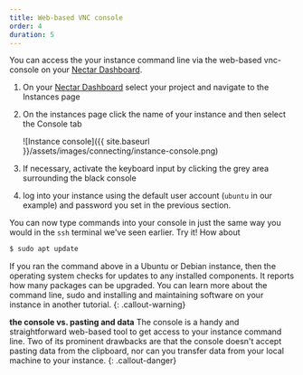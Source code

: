 ```yaml
---
title: Web-based VNC console 
order: 4
duration: 5
---
```


You can access the your instance command line via the web-based vnc-console on your [Nectar Dashboard](https://dashboard.rc.nectar.org.au/). 

1. On your [Nectar Dashboard](https://dashboard.rc.nectar.org.au/) select your project and navigate to the Instances page

2. On the instances page click the name of your instance and then select the Console tab

   ![Instance console]({{ site.baseurl }}/assets/images/connecting/instance-console.png)

3. If necessary, activate the keyboard input by clicking the grey area surrounding the black console

4. log into your instance using the default user account (`ubuntu` in our example) and password you set in the previous section.

You can now type commands into your console in just the same way you would in the `ssh` terminal we've seen earlier. Try it! How about

```bash
$ sudo apt update
```

If you ran the command above in a Ubuntu or Debian instance, then  the operating system checks for updates to any installed components. It reports how many packages can be upgraded. You can learn more about the command line, sudo and installing and maintaining software on your instance in another tutorial.
{: .callout-warning}

**the console vs. pasting and data**
The console is a handy and straightforward web-based tool to get access to your instance command line. Two of its prominent drawbacks are that the console doesn't accept pasting data from the clipboard, nor can you transfer data from your local machine to your instance. 
{: .callout-danger}


